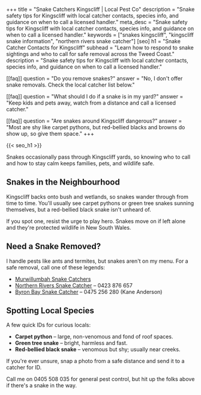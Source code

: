 +++
title = "Snake Catchers Kingscliff | Local Pest Co"
description = "Snake safety tips for Kingscliff with local catcher contacts, species info, and guidance on when to call a licensed handler."
meta_desc = "Snake safety tips for Kingscliff with local catcher contacts, species info, and guidance on when to call a licensed handler."
keywords = ["snakes kingscliff", "kingscliff snake information", "northern rivers snake catcher"]
[seo]
h1 = "Snake Catcher Contacts for Kingscliff"
subhead = "Learn how to respond to snake sightings and who to call for safe removal across the Tweed Coast."
description = "Snake safety tips for Kingscliff with local catcher contacts, species info, and guidance on when to call a licensed handler."

[[faq]]
question = "Do you remove snakes?"
answer = "No, I don't offer snake removals. Check the local catcher list below."

[[faq]]
question = "What should I do if a snake is in my yard?"
answer = "Keep kids and pets away, watch from a distance and call a licensed catcher."

[[faq]]
question = "Are snakes around Kingscliff dangerous?"
answer = "Most are shy like carpet pythons, but red-bellied blacks and browns do show up, so give them space."
+++

{{< seo_h1 >}}

Snakes occasionally pass through Kingscliff yards, so knowing who to call and how to stay calm keeps families, pets, and wildlife safe.

## Snakes in the Neighbourhood

Kingscliff backs onto bush and wetlands, so snakes wander through from time to time. You'll usually see carpet pythons or green tree snakes sunning themselves, but a red-bellied black snake isn't unheard of.

If you spot one, resist the urge to play hero. Snakes move on if left alone and they're protected wildlife in New South Wales.

## Need a Snake Removed?

I handle pests like ants and termites, but snakes aren't on my menu. For a safe removal, call one of these legends:

- [Murwillumbah Snake Catchers](https://murwillumbahsnakecatchers.com.au/)
- [Northern Rivers Snake Catcher](https://www.snakecatchergoldcoast.com.au/northernriverssnakecatcher) – 0423 876 657
- [Byron Bay Snake Catcher](https://byronbaysnakecatcher.com/) – 0475 256 280 (Kane Anderson)

## Spotting Local Species

A few quick IDs for curious locals:

- **Carpet python** – large, non-venomous and fond of roof spaces.
- **Green tree snake** – bright, harmless and fast.
- **Red-bellied black snake** – venomous but shy; usually near creeks.

If you're ever unsure, snap a photo from a safe distance and send it to a catcher for ID.

Call me on 0405 508 035 for general pest control, but hit up the folks above if there's a snake in the way.
